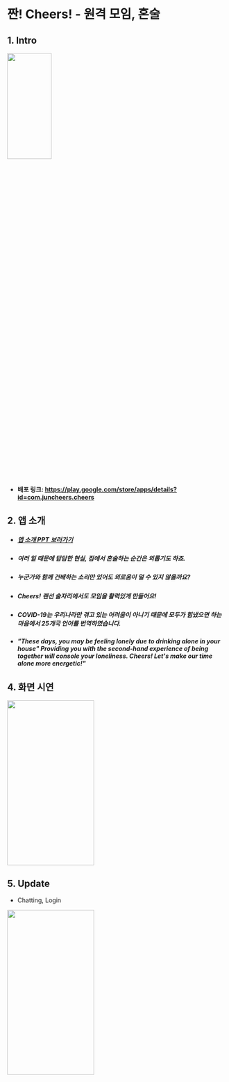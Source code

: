 # 짠! Cheers! - 원격 모임, 혼술  
## 1. Intro  
<img src="https://user-images.githubusercontent.com/72978589/166099039-83589fc9-0b49-44b9-85e0-0e5d3b49a59d.png" width="45%" height="25%" >  

* #### 배포 링크: https://play.google.com/store/apps/details?id=com.juncheers.cheers  

## 2. 앱 소개
* ##### [앱 소개 PPT 보러가기](https://github.com/lijunhyeong/Cheers/wiki/%EC%95%B1-%EC%86%8C%EA%B0%9C-PPT)     
* ##### 여러 일 때문에 답답한 현실, 집에서 혼술하는 순간은 외롭기도 하죠.
* ##### 누군가와 함께 건배하는 소리만 있어도 외로움이 덜 수 있지 않을까요?    
* ##### Cheers! 랜선 술자리에서도 모임을 활력있게 만들어요!
* ##### COVID-19는 우리나라만 겪고 있는 어려움이 아니기 때문에 모두가 힘냈으면 하는 마음에서 25개국 언어를 번역하였습니다.  
* ##### "These days, you may be feeling lonely due to drinking alone in your house" Providing you with the second-hand experience of being together will console your loneliness. Cheers! Let's make our time alone more energetic!"

## 4. 화면 시연  
<img src="https://user-images.githubusercontent.com/72978589/166098932-0de248a1-26ea-47e8-b3b2-2b733782f0ae.gif" width="200" height="380" >  

## 5. Update
* Chatting, Login
<img src="https://user-images.githubusercontent.com/72978589/196218458-86918a0b-1b7d-4244-8916-9e68b6b1a499.png" width="200" height="380" >  
